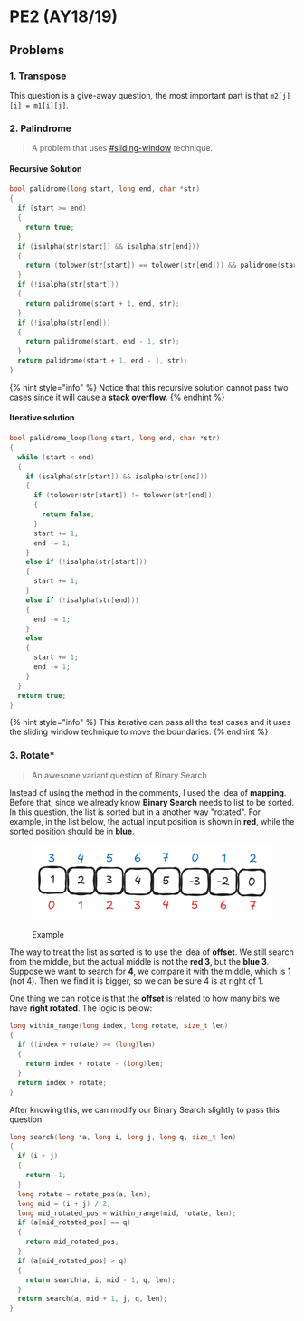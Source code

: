 # PE2 (AY18/19)

## Problems

### 1. Transpose

This question is a give-away question, the most important part is that `m2[j][i] = m1[i][j]`.

### 2. Palindrome

> A problem that uses [#sliding-window](../pe1-review/#sliding-window "mention") technique.

#### Recursive Solution

```c
bool palidrome(long start, long end, char *str)
{
  if (start >= end)
  {
    return true;
  }
  if (isalpha(str[start]) && isalpha(str[end]))
  {
    return (tolower(str[start]) == tolower(str[end])) && palidrome(start + 1, end - 1, str);
  }
  if (!isalpha(str[start]))
  {
    return palidrome(start + 1, end, str);
  }
  if (!isalpha(str[end]))
  {
    return palidrome(start, end - 1, str);
  }
  return palidrome(start + 1, end - 1, str);
}
```

{% hint style="info" %}
Notice that this recursive solution cannot pass two cases since it will cause a **stack overflow.**
{% endhint %}

#### Iterative solution

```c
bool palidrome_loop(long start, long end, char *str)
{
  while (start < end)
  {
    if (isalpha(str[start]) && isalpha(str[end]))
    {
      if (tolower(str[start]) != tolower(str[end]))
      {
        return false;
      }
      start += 1;
      end -= 1;
    }
    else if (!isalpha(str[start]))
    {
      start += 1;
    }
    else if (!isalpha(str[end]))
    {
      end -= 1;
    }
    else
    {
      start += 1;
      end -= 1;
    }
  }
  return true;
}
```

{% hint style="info" %}
This iterative can pass all the test cases and it uses the sliding window technique to move the boundaries.
{% endhint %}

### 3. Rotate\*

> An awesome variant question of Binary Search

Instead of using the method in the comments, I used the idea of **mapping**. Before that, since we already know **Binary Search** needs to list to be sorted. In this question, the list is sorted but in a another way "rotated". For example, in the list below, the actual input position is shown in **red**, while the  sorted position should be in **blue**.

<figure><picture><source srcset="../../.gitbook/assets/pe2-1819-q3-dark.png" media="(prefers-color-scheme: dark)"><img src="../../.gitbook/assets/pe2-1819-q3-light.png" alt=""></picture><figcaption><p>Example</p></figcaption></figure>

The way to treat the list as sorted is to use the idea of **offset**. We still search from the middle, but the actual middle is not the **red 3**, but the **blue 3**. Suppose we want to search for **4**, we compare it with the middle, which is 1 (not 4). Then we find it is bigger, so we can be sure 4 is at right of 1.

One thing we can notice is that the **offset** is related to how many bits we have **right rotated**. The logic is below:

```c
long within_range(long index, long rotate, size_t len)
{
  if ((index + rotate) >= (long)len)
  {
    return index + rotate - (long)len;
  }
  return index + rotate;
}
```

After knowing this, we can modify our Binary Search slightly to pass this question

```c
long search(long *a, long i, long j, long q, size_t len)
{
  if (i > j)
  {
    return -1;
  }
  long rotate = rotate_pos(a, len);
  long mid = (i + j) / 2;
  long mid_rotated_pos = within_range(mid, rotate, len);
  if (a[mid_rotated_pos] == q)
  {
    return mid_rotated_pos;
  }
  if (a[mid_rotated_pos] > q)
  {
    return search(a, i, mid - 1, q, len);
  }
  return search(a, mid + 1, j, q, len);
}
```
